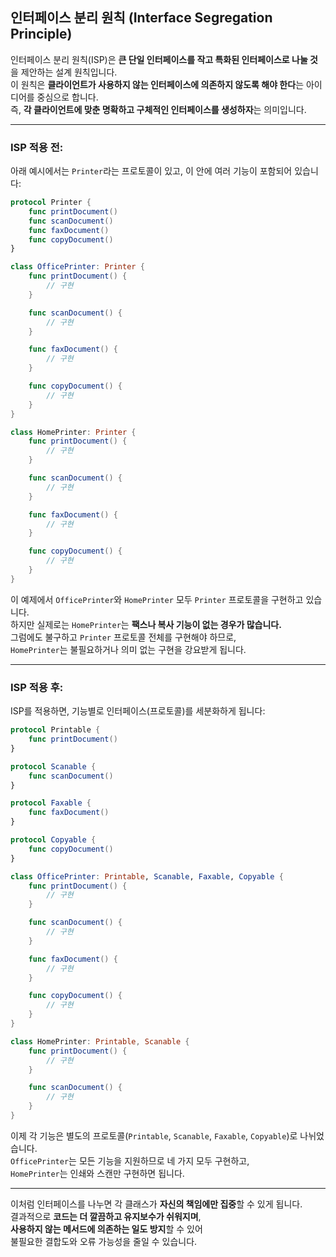 ## 인터페이스 분리 원칙 (Interface Segregation Principle)

인터페이스 분리 원칙(ISP)은 **큰 단일 인터페이스를 작고 특화된 인터페이스로 나눌 것**을 제안하는 설계 원칙입니다.  
이 원칙은 **클라이언트가 사용하지 않는 인터페이스에 의존하지 않도록 해야 한다**는 아이디어를 중심으로 합니다.  
즉, **각 클라이언트에 맞춘 명확하고 구체적인 인터페이스를 생성하자**는 의미입니다.

---

### ISP 적용 전:

아래 예시에서는 `Printer`라는 프로토콜이 있고, 이 안에 여러 기능이 포함되어 있습니다:

```swift
protocol Printer {
    func printDocument()
    func scanDocument()
    func faxDocument()
    func copyDocument()
}

class OfficePrinter: Printer {
    func printDocument() {
        // 구현
    }

    func scanDocument() {
        // 구현
    }

    func faxDocument() {
        // 구현
    }

    func copyDocument() {
        // 구현
    }
}

class HomePrinter: Printer {
    func printDocument() {
        // 구현
    }

    func scanDocument() {
        // 구현
    }

    func faxDocument() {
        // 구현
    }

    func copyDocument() {
        // 구현
    }
}
```

이 예제에서 `OfficePrinter`와 `HomePrinter` 모두 `Printer` 프로토콜을 구현하고 있습니다.  
하지만 실제로는 `HomePrinter`는 **팩스나 복사 기능이 없는 경우가 많습니다.**  
그럼에도 불구하고 `Printer` 프로토콜 전체를 구현해야 하므로,  
`HomePrinter`는 불필요하거나 의미 없는 구현을 강요받게 됩니다.

---

### ISP 적용 후:

ISP를 적용하면, 기능별로 인터페이스(프로토콜)를 세분화하게 됩니다:

```swift
protocol Printable {
    func printDocument()
}

protocol Scanable {
    func scanDocument()
}

protocol Faxable {
    func faxDocument()
}

protocol Copyable {
    func copyDocument()
}

class OfficePrinter: Printable, Scanable, Faxable, Copyable {
    func printDocument() {
        // 구현
    }

    func scanDocument() {
        // 구현
    }

    func faxDocument() {
        // 구현
    }

    func copyDocument() {
        // 구현
    }
}

class HomePrinter: Printable, Scanable {
    func printDocument() {
        // 구현
    }

    func scanDocument() {
        // 구현
    }
}
```

이제 각 기능은 별도의 프로토콜(`Printable`, `Scanable`, `Faxable`, `Copyable`)로 나뉘었습니다.  
`OfficePrinter`는 모든 기능을 지원하므로 네 가지 모두 구현하고,  
`HomePrinter`는 인쇄와 스캔만 구현하면 됩니다.  

---

이처럼 인터페이스를 나누면 각 클래스가 **자신의 책임에만 집중**할 수 있게 됩니다.  
결과적으로 **코드는 더 깔끔하고 유지보수가 쉬워지며**,  
**사용하지 않는 메서드에 의존하는 일도 방지**할 수 있어  
불필요한 결합도와 오류 가능성을 줄일 수 있습니다.
